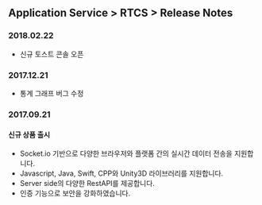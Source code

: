 ## Application Service > RTCS > Release Notes

### 2018.02.22
* 신규 토스트 콘솔 오픈

### 2017.12.21
* 통계 그래프 버그 수정

### 2017.09.21
#### 신규 상품 출시
* Socket.io 기반으로 다양한 브라우저와 플랫폼 간의 실시간 데이터 전송을 지원합니다.
* Javascript, Java, Swift, CPP와 Unity3D 라이브러리를 지원합니다.
* Server side의 다양한 RestAPI를 제공합니다.
* 인증 기능으로 보안을 강화하였습니다.
